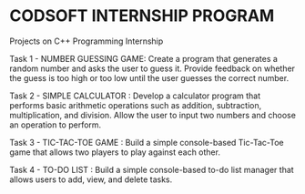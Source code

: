 # CODSOFT INTERNSHIP PROGRAM

Projects on C++ Programming Internship

Task 1 - NUMBER GUESSING GAME: Create a program that generates a random number and asks the user to guess it. Provide feedback on whether the guess is too high or too low until the user guesses the correct number.

Task 2 - SIMPLE CALCULATOR : Develop a calculator program that performs basic arithmetic operations such as addition, subtraction, multiplication, and division. Allow the user to input two numbers and choose an operation to perform.

Task 3 - TIC-TAC-TOE GAME : Build a simple console-based Tic-Tac-Toe game that allows two players to play against each other.

Task 4 - TO-DO LIST : Build a simple console-based to-do list manager that allows users to add, view, and delete tasks.
